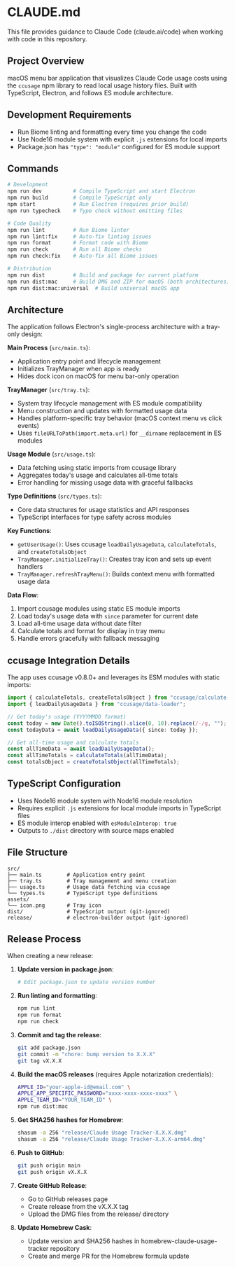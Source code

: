 # CLAUDE.md

This file provides guidance to Claude Code (claude.ai/code) when working with code in this repository.

## Project Overview

macOS menu bar application that visualizes Claude Code usage costs using the `ccusage` npm library to read local usage history files. Built with TypeScript, Electron, and follows ES module architecture.

## Development Requirements

- Run Biome linting and formatting every time you change the code
- Use Node16 module system with explicit `.js` extensions for local imports
- Package.json has `"type": "module"` configured for ES module support

## Commands

```bash
# Development
npm run dev          # Compile TypeScript and start Electron
npm run build        # Compile TypeScript only
npm start            # Run Electron (requires prior build)
npm run typecheck    # Type check without emitting files

# Code Quality
npm run lint         # Run Biome linter
npm run lint:fix     # Auto-fix linting issues
npm run format       # Format code with Biome
npm run check        # Run all Biome checks
npm run check:fix    # Auto-fix all Biome issues

# Distribution
npm run dist         # Build and package for current platform
npm run dist:mac     # Build DMG and ZIP for macOS (both architectures)
npm run dist:mac:universal  # Build universal macOS app
```

## Architecture

The application follows Electron's single-process architecture with a tray-only design:

**Main Process** (`src/main.ts`):
- Application entry point and lifecycle management
- Initializes TrayManager when app is ready
- Hides dock icon on macOS for menu bar-only operation

**TrayManager** (`src/tray.ts`):
- System tray lifecycle management with ES module compatibility
- Menu construction and updates with formatted usage data
- Handles platform-specific tray behavior (macOS context menu vs click events)
- Uses `fileURLToPath(import.meta.url)` for `__dirname` replacement in ES modules

**Usage Module** (`src/usage.ts`):
- Data fetching using static imports from ccusage library
- Aggregates today's usage and calculates all-time totals
- Error handling for missing usage data with graceful fallbacks

**Type Definitions** (`src/types.ts`):
- Core data structures for usage statistics and API responses
- TypeScript interfaces for type safety across modules

**Key Functions**:
- `getUserUsage()`: Uses ccusage `loadDailyUsageData`, `calculateTotals`, and `createTotalsObject`
- `TrayManager.initializeTray()`: Creates tray icon and sets up event handlers
- `TrayManager.refreshTrayMenu()`: Builds context menu with formatted usage data

**Data Flow**:
1. Import ccusage modules using static ES module imports
2. Load today's usage data with `since` parameter for current date
3. Load all-time usage data without date filter
4. Calculate totals and format for display in tray menu
5. Handle errors gracefully with fallback messaging

## ccusage Integration Details

The app uses ccusage v0.8.0+ and leverages its ESM modules with static imports:

```typescript
import { calculateTotals, createTotalsObject } from "ccusage/calculate-cost";
import { loadDailyUsageData } from "ccusage/data-loader";

// Get today's usage (YYYYMMDD format)
const today = new Date().toISOString().slice(0, 10).replace(/-/g, "");
const todayData = await loadDailyUsageData({ since: today });

// Get all-time usage and calculate totals
const allTimeData = await loadDailyUsageData();
const allTimeTotals = calculateTotals(allTimeData);
const totalsObject = createTotalsObject(allTimeTotals);
```

## TypeScript Configuration

- Uses Node16 module system with Node16 module resolution
- Requires explicit `.js` extensions for local module imports in TypeScript files
- ES module interop enabled with `esModuleInterop: true`
- Outputs to `./dist` directory with source maps enabled

## File Structure

```
src/
├── main.ts        # Application entry point
├── tray.ts        # Tray management and menu creation
├── usage.ts       # Usage data fetching via ccusage
└── types.ts       # TypeScript type definitions
assets/
└── icon.png       # Tray icon
dist/              # TypeScript output (git-ignored)
release/           # electron-builder output (git-ignored)
```

## Release Process

When creating a new release:

1. **Update version in package.json**:
   ```bash
   # Edit package.json to update version number
   ```

2. **Run linting and formatting**:
   ```bash
   npm run lint
   npm run format
   npm run check
   ```

3. **Commit and tag the release**:
   ```bash
   git add package.json
   git commit -m "chore: bump version to X.X.X"
   git tag vX.X.X
   ```

4. **Build the macOS releases** (requires Apple notarization credentials):
   ```bash
   APPLE_ID="your-apple-id@email.com" \
   APPLE_APP_SPECIFIC_PASSWORD="xxxx-xxxx-xxxx-xxxx" \
   APPLE_TEAM_ID="YOUR_TEAM_ID" \
   npm run dist:mac
   ```

5. **Get SHA256 hashes for Homebrew**:
   ```bash
   shasum -a 256 "release/Claude Usage Tracker-X.X.X.dmg"
   shasum -a 256 "release/Claude Usage Tracker-X.X.X-arm64.dmg"
   ```

6. **Push to GitHub**:
   ```bash
   git push origin main
   git push origin vX.X.X
   ```

7. **Create GitHub Release**:
   - Go to GitHub releases page
   - Create release from the vX.X.X tag
   - Upload the DMG files from the release/ directory

8. **Update Homebrew Cask**:
   - Update version and SHA256 hashes in homebrew-claude-usage-tracker repository
   - Create and merge PR for the Homebrew formula update
